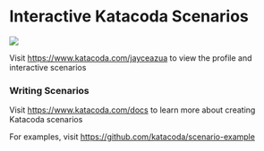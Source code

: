 # Interactive Katacoda Scenarios

[![](http://shields.katacoda.com/katacoda/jayceazua/count.svg)](https://www.katacoda.com/jayceazua "Get your profile on Katacoda.com")

Visit https://www.katacoda.com/jayceazua to view the profile and interactive scenarios

### Writing Scenarios
Visit https://www.katacoda.com/docs to learn more about creating Katacoda scenarios

For examples, visit https://github.com/katacoda/scenario-example
